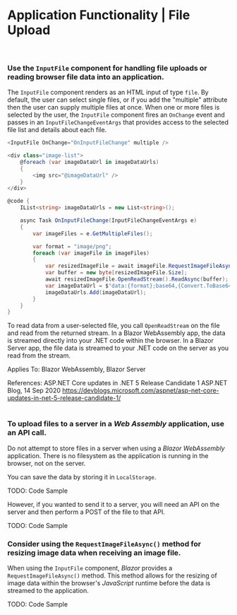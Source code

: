 # Application Functionality | File Upload
<br>


### Use the `InputFile` component for handling file uploads or reading browser file data into an application.

The `InputFile` component renders as an HTML input of type `file`. By default, the user can select single files, or if you add the "multiple" attribute then the user can supply
multiple files at once. When one or more files is selected by the user, the `InputFile` component fires an `OnChange` event and passes in an `InputFileChangeEventArgs` that provides
access to the selected file list and details about each file.

```csharp
<InputFile OnChange="OnInputFileChange" multiple />

<div class="image-list">
    @foreach (var imageDataUrl in imageDataUrls)
    {
        <img src="@imageDataUrl" />
    }
</div>

@code {
    IList<string> imageDataUrls = new List<string>();

    async Task OnInputFileChange(InputFileChangeEventArgs e)
    {
        var imageFiles = e.GetMultipleFiles();

        var format = "image/png";
        foreach (var imageFile in imageFiles)
        {
            var resizedImageFile = await imageFile.RequestImageFileAsync(format, 100, 100);
            var buffer = new byte[resizedImageFile.Size];
            await resizedImageFile.OpenReadStream().ReadAsync(buffer);
            var imageDataUrl = $"data:{format};base64,{Convert.ToBase64String(buffer)}";
            imageDataUrls.Add(imageDataUrl);
        }
    }
}
```

To read data from a user-selected file, you call `OpenReadStream` on the file and read from the returned stream. In a Blazor WebAssembly app, the data is streamed directly into
your .NET code within the browser. In a Blazor Server app, the file data is streamed to your .NET code on the server as you read from the stream.

Applies To: Blazor WebAssembly, Blazor Server

References:
    ASP.NET Core updates in .NET 5 Release Candidate 1
	ASP.NET Blog, 14 Sep 2020
	https://devblogs.microsoft.com/aspnet/asp-net-core-updates-in-net-5-release-candidate-1/
<br><br>


### To upload files to a server in a _Web Assembly_ application, use an API call.

Do not attempt to store files in a server when using a _Blazor WebAssembly_ application. There is no filesystem as the application is running in the browser, not on the server. 

You can save the data by storing it in `LocalStorage`.

TODO: Code Sample

However, if you wanted to send it to a server, you will need an API on the server and then perform a POST of the file to that API.

TODO: Code Sample
<br>


### Consider using the `RequestImageFileAsync()` method for resizing image data when receiving an image file.

When using the `InputFile` component, _Blazor_ provides a `RequestImageFileAsync()` method. This method allows for the resizing of image data within the browser's _JavaScript_
runtime before the data is streamed to the application.

TODO: Code Sample

<br><br>